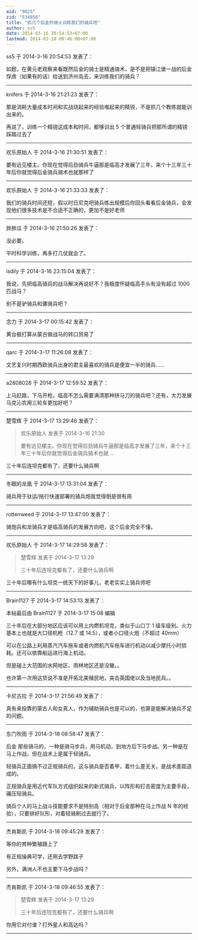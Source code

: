 ```yaml
---
aid: "9025"
zid: "534856"
title: "抓几个后金的骑士训练我们的骑兵吧"
author: ss5
date: 2014-03-16 20:54:53+07:00
lastmod: 2014-03-18 09:46:00+07:00
---
```


ss5 于 2014-3-16 20:54:53 发表了：

如题，在黄元老观察来看既然后金的骑士是精通骑术，是不是把镇江堡一战的后金俘虏（如果有的话）给送到济州岛去，来训练我们的骑兵？

---

knifers 于 2014-3-16 21:21:23 发表了：

那是消耗大量成本时间和实战烧起来的经验堆起来的精锐，不是抓几个教练就能训出来的。

再说了，训练一个精锐这成本和时间，都够训出 5 个普通轻骑兵把那所谓的精锐踩踏过去了

---

欢乐原始人 于 2014-3-16 21:30:51 发表了：

要有远见楼主。你现在觉得后劲骑兵牛逼那是临高才发展了三年，来个十三年三十年后你就觉得后金骑兵骑术也就那样了

---

欢乐原始人 于 2014-3-16 21:33:33 发表了：

我们的骑兵时间还短，假以时日尼克吧骑兵练出规模后你回头看看后金骑兵，会发现他们很多技术是不合适不正确的，更加不是好老师

---

胖胖瓜 于 2014-3-16 21:50:26 发表了：

没必要。

平时科学训练，再多打几仗就会了。

---

isdily 于 2014-3-16 23:15:04 发表了：

我说，先把临高骑兵的战马解决再说好不？我极度怀疑临高手头有没有超过 1000 匹战马？

别不是驴骑兵和骡骑兵吧？

---

念力 于 2014-3-17 00:15:42 发表了：

黄台极打算从蒙古做战马的转口贸易了

---

qarc 于 2014-3-17 11:26:08 发表了：

文艺复兴时期西欧骑兵出身的君主最喜欢的骑兵是便宜一半的骑兵……

---

a2808028 于 2014-3-17 12:59:52 发表了：

上马赶路，下马开枪。临高不怎么需要满清那种拼马刀的骑兵吧？还有，大力发展马克沁农用三轮车更加好吧？

---

楚雪辉 于 2014-3-17 13:29:46 发表了：

> 欢乐原始人 发表于 2014-3-16 21:30
>
> 要有远见楼主。你现在觉得后劲骑兵牛逼那是临高才发展了三年，来个十三年三十年后你就觉得后金骑兵骑术也就 ...

三十年后连坦克都有了，还要什么骑兵啊

---

冬眠的龙凰 于 2014-3-17 13:31:04 发表了：

骑兵用于驮运/拖行快速部署的骑兵炮我觉得倒是很有用

---

rottenweed 于 2014-3-17 13:47:00 发表了：

骑炮兵和龙骑兵才是临高骑兵的发展方向吧，这个后金完全不懂。

---

欢乐原始人 于 2014-3-17 14:29:58 发表了：

> 楚雪辉 发表于 2014-3-17 13:29
>
> 三十年后连坦克都有了，还要什么骑兵啊

三十年后哪有什么坦克一统天下的好事儿，老老实实上骑兵师吧

---

Brain1127 于 2014-3-17 14:53:13 发表了：

本帖最后由 Brain1127 于 2014-3-17 15:08 编辑

三十年后在大部分地区应该可以用上内燃机坦克，类似于山口丁 1 级车级别。火力基本上也就是大口径机枪（12.7 或 14.5），或者小口径火炮（不超过 40mm）

可以在公路上利用蒸汽汽车拖车或者内燃机汽车拖车进行机动以减少摩托小时损耗。还可以依靠船运进行海上机动。

但是碰上大范围的水网地区、雨林地区还是没辙。。

也许第一次用这货说不准是开拓北美殖民地，突击英国佬以及当地民兵。。

---

卡尼古拉 于 2014-3-17 21:56:49 发表了：

真有来投靠的蒙古人和女真人，作为辅助骑兵也是可以的，也算是能解决骑兵不足的问题。

---

东门吹雨 于 2014-3-18 08:58:47 发表了：

后金 那些骑马的，一种是骑马步兵，用马机动，到地方后下马步战。另一种是在马上作战，但在战术上是属于轻骑兵。

轻骑兵正面搞不过正规骑兵的，这与骑兵是否着甲，着什么差无关。是战术差距造成的。

正规骑兵是用近代军队方式组织起来的新式骑兵，以阵形和打击密度为主要手段，碾压轻骑兵。

骑兵个人的马上战斗技能要求不是特别高（相对于后金那种在马上作战 N 年的经验），只要排好队形，对着轻骑刷过去就行了。

---

杰肯斯凯 于 2014-3-18 09:45:29 发表了：

等你的育种繁殖跟上了

有正规操典可学，还用去学野路子

另外，满洲人不也主要下马步战吗？

---

杰肯斯凯 于 2014-3-18 09:46:55 发表了：

> 楚雪辉 发表于 2014-3-17 13:29
>
> 三十年后连坦克都有了，还要什么骑兵啊

你用它对付谁？打外星人和高达吗？

---
